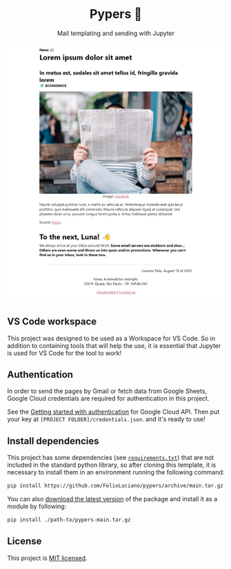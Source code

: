 <h1 align="center">Pypers 📰</h1>
<p align="center">
  Mail templating and sending with Jupyter
</p>
<p align="center">
  <img src="assets/image/example.jpg" alt="Page example" />
</p>


## VS Code workspace

This project was designed to be used as a Workspace for VS Code. So in addition to containing tools that will help the use, it is essential that Jupyter is used for VS Code for the tool to work!


## Authentication

In order to send the pages by Gmail or fetch data from Google Sheets, Google Cloud credentials are required for authentication in this project.

See the [Getting started with authentication](https://cloud.google.com/docs/authentication/getting-started) for Google Cloud API. Then put your key at `[PROJECT FOLDER]/credentials.json`. and it's ready to use!


## Install dependencies

This project has some dependencies (see [`requirements.txt`](requirements.txt)) that are not included in the standard python library, so after cloning this template, it is necessary to install them in an environment running the following command:

```bash
pip install https://github.com/FelixLuciano/pypers/archive/main.tar.gz
```

You can also [download the latest version](https://github.com/FelixLuciano/pypers/archive/main.tar.gz) of the package and install it as a module by following:

```bash
pip install ./path-to/pypers-main.tar.gz
```


## License
This project is [MIT licensed](https://github.com/FelixLuciano/Pypers/blob/main/LICENSE).
